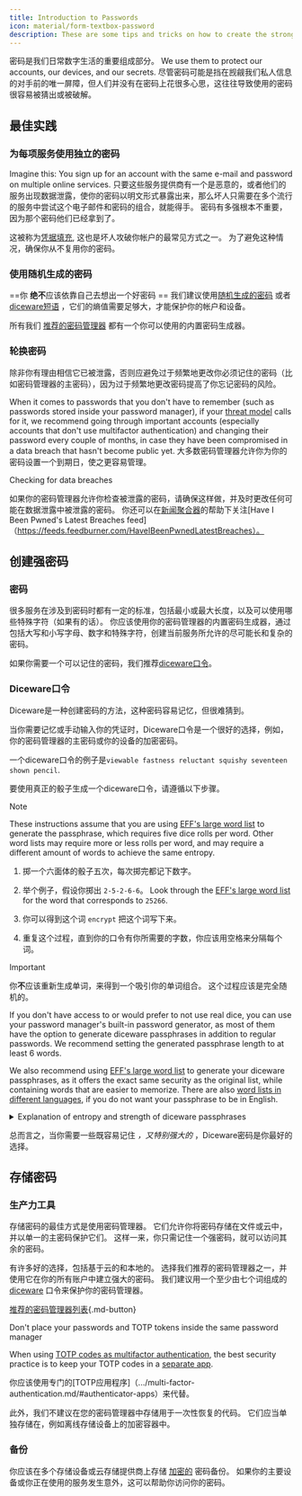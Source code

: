 ```yaml
---
title: Introduction to Passwords
icon: material/form-textbox-password
description: These are some tips and tricks on how to create the strongest passwords and keep your accounts secure.
---
```


密码是我们日常数字生活的重要组成部分。 We use them to protect our accounts, our devices, and our secrets. 尽管密码可能是挡在觊觎我们私人信息的对手前的唯一屏障，但人们并没有在密码上花很多心思，这往往导致使用的密码很容易被猜出或被破解。

## 最佳实践

### 为每项服务使用独立的密码

Imagine this: You sign up for an account with the same e-mail and password on multiple online services. 只要这些服务提供商有一个是恶意的，或者他们的服务出现数据泄露，使你的密码以明文形式暴露出来，那么坏人只需要在多个流行的服务中尝试这个电子邮件和密码的组合，就能得手。 密码有多强根本不重要，因为那个密码他们已经拿到了。

这被称为[凭据填充](https://en.wikipedia.org/wiki/Credential_stuffing), 这也是坏人攻破你帐户的最常见方式之一。 为了避免这种情况，确保你从不复用你的密码。

### 使用随机生成的密码

==你 **绝不**应该依靠自己去想出一个好密码 == 我们建议使用[随机生成的密码](#passwords) 或者 [diceware短语](#diceware) ，它们的熵值需要足够大，才能保护你的帐户和设备。

所有我们 [推荐的密码管理器](../passwords.md) 都有一个你可以使用的内置密码生成器。

### 轮换密码

除非你有理由相信它已被泄露，否则应避免过于频繁地更改你必须记住的密码（比如密码管理器的主密码），因为过于频繁地更改密码提高了你忘记密码的风险。

When it comes to passwords that you don't have to remember (such as passwords stored inside your password manager), if your [threat model](threat-modeling.md) calls for it, we recommend going through important accounts (especially accounts that don't use multifactor authentication) and changing their password every couple of months, in case they have been compromised in a data breach that hasn't become public yet. 大多数密码管理器允许你为你的密码设置一个到期日，使之更容易管理。

<div class="admonition tip" markdown>
<p class="admonition-title">Checking for data breaches</p>

如果你的密码管理器允许你检查被泄露的密码，请确保这样做，并及时更改任何可能在数据泄露中被泄露的密码。 你还可以在[新闻聚合器](.../news-aggregators.md)的帮助下关注[Have I Been Pwned's Latest Breaches feed]（https://feeds.feedburner.com/HaveIBeenPwnedLatestBreaches）。

</div>

## 创建强密码

### 密码

很多服务在涉及到密码时都有一定的标准，包括最小或最大长度，以及可以使用哪些特殊字符（如果有的话）。 你应该使用你的密码管理器的内置密码生成器，通过包括大写和小写字母、数字和特殊字符，创建当前服务所允许的尽可能长和复杂的密码。

如果你需要一个可以记住的密码，我们推荐[diceware口令](#diceware)。

### Diceware口令

Diceware是一种创建密码的方法，这种密码容易记忆，但很难猜到。

当你需要记忆或手动输入你的凭证时，Diceware口令是一个很好的选择，例如，你的密码管理器的主密码或你的设备的加密密码。

一个diceware口令的例子是`viewable fastness reluctant squishy seventeen shown pencil`.

要使用真正的骰子生成一个diceware口令，请遵循以下步骤。

<div class="admonition Note" markdown>
<p class="admonition-title">Note</p>

These instructions assume that you are using [EFF's large word list](https://eff.org/files/2016/07/18/eff_large_wordlist.txt) to generate the passphrase, which requires five dice rolls per word. Other word lists may require more or less rolls per word, and may require a different amount of words to achieve the same entropy.

</div>

1. 掷一个六面体的骰子五次，每次掷完都记下数字。

2. 举个例子，假设你掷出 `2-5-2-6-6`。 Look through the [EFF's large word list](https://eff.org/files/2016/07/18/eff_large_wordlist.txt) for the word that corresponds to `25266`.

3. 你可以得到这个词 `encrypt` 把这个词写下来。

4. 重复这个过程，直到你的口令有你所需要的字数，你应该用空格来分隔每个词。

<div class="admonition warning" markdown>
<p class="admonition-title">Important</p>

你**不**应该重新生成单词，来得到一个吸引你的单词组合。 这个过程应该是完全随机的。

</div>

If you don't have access to or would prefer to not use real dice, you can use your password manager's built-in password generator, as most of them have the option to generate diceware passphrases in addition to regular passwords. We recommend setting the generated passphrase length to at least 6 words.

We also recommend using [EFF's large word list](https://eff.org/files/2016/07/18/eff_large_wordlist.txt) to generate your diceware passphrases, as it offers the exact same security as the original list, while containing words that are easier to memorize. There are also [word lists in different languages](https://theworld.com/~reinhold/diceware.html#Diceware%20in%20Other%20Languages|outline), if you do not want your passphrase to be in English.

<details class="note" markdown>
<summary>Explanation of entropy and strength of diceware passphrases</summary>

To demonstrate how strong diceware passphrases are, we'll use the aforementioned seven word passphrase (`viewable fastness reluctant squishy seventeen shown pencil`) and [EFF's large word list](https://eff.org/files/2016/07/18/eff_large_wordlist.txt) as an example.

One metric to determine the strength of a diceware passphrase is how much entropy it has. The entropy per word in a diceware passphrase is calculated as <math> <mrow> <msub> <mtext>log</mtext> <mn>2</mn> </msub> <mo form="prefix" stretchy="false">(</mo> <mtext>WordsInList</mtext> <mo form="postfix" stretchy="false">)</mo> </mrow> </math> and the overall entropy of the passphrase is calculated as: <math> <mrow> <msub> <mtext>log</mtext> <mn>2</mn> </msub> <mo form="prefix" stretchy="false">(</mo> <msup> <mtext>WordsInList</mtext> <mtext>WordsInPhrase</mtext> </msup> <mo form="postfix" stretchy="false">)</mo> </mrow> </math>

Therefore, each word in the aforementioned list results in ~12.9 bits of entropy (<math> <mrow> <msub> <mtext>log</mtext> <mn>2</mn> </msub> <mo form="prefix" stretchy="false">(</mo> <mn>7776</mn> <mo form="postfix" stretchy="false">)</mo> </mrow> </math>), and a seven word passphrase derived from it has ~90.47 bits of entropy (<math> <mrow> <msub> <mtext>log</mtext> <mn>2</mn> </msub> <mo form="prefix" stretchy="false">(</mo> <msup> <mn>7776</mn> <mn>7</mn> </msup> <mo form="postfix" stretchy="false">)</mo> </mrow> </math>).

The [EFF's large word list](https://eff.org/files/2016/07/18/eff_large_wordlist.txt) contains 7776 unique words. To calculate the amount of possible passphrases, all we have to do is <math> <msup> <mtext>WordsInList</mtext> <mtext>WordsInPhrase</mtext> </msup> </math>, or in our case, <math><msup><mn>7776</mn><mn>7</mn></msup></math>.

Let's put all of this in perspective: A seven word passphrase using [EFF's large word list](https://eff.org/files/2016/07/18/eff_large_wordlist.txt) is one of ~1,719,070,799,748,422,500,000,000,000 possible passphrases.

平均而言，需要尝试所有可能的组合中的50%来猜测你的短语。 考虑到这一点，即使你的对手每秒能够猜出1,000,000,000,000次，他们仍然需要27,255,689年才能猜出你的口令。 即使以下情况属实，情况也是如此:

- 你的对手知道你使用了diceware方法。
- Your adversary knows the specific word list that you used.
- 你的对手知道你的口令包含多少个字。

</details>

总而言之，当你需要一些既容易记住 *，又特别强大的* ，Diceware密码是你最好的选择。

## 存储密码

### 生产力工具

存储密码的最佳方式是使用密码管理器。 它们允许你将密码存储在文件或云中，并以单一的主密码保护它们。 这样一来，你只需记住一个强密码，就可以访问其余的密码。

有许多好的选择，包括基于云的和本地的。 选择我们推荐的密码管理器之一，并使用它在你的所有账户中建立强大的密码。 我们建议用一个至少由七个词组成的 [diceware](#diceware) 口令来保护你的密码管理器。

[推荐的密码管理器列表](../passwords.md ""){.md-button}

<div class="admonition warning" markdown>
<p class="admonition-title">Don't place your passwords and TOTP tokens inside the same password manager</p>

When using [TOTP codes as multifactor authentication](multi-factor-authentication.md#time-based-one-time-password-totp), the best security practice is to keep your TOTP codes in a [separate app](../multi-factor-authentication.md).

你应该使用专门的[TOTP应用程序]（.../multi-factor-authentication.md/#authenticator-apps）来代替。

此外，我们不建议在您的密码管理器中存储用于一次性恢复的代码。 它们应当单独存储在，例如离线存储设备上的加密容器中。

</div>

### 备份

你应该在多个存储设备或云存储提供商上存储 [加密的](../encryption.md) 密码备份。 如果你的主要设备或你正在使用的服务发生意外，这可以帮助你访问你的密码。

